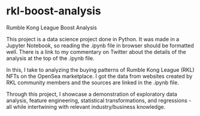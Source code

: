 # rkl-boost-analysis
Rumble Kong League Boost Analysis

This project is a data science project done in Python. It was made in a Jupyter Notebook, so reading the .ipynb file in browser should be formatted well. There is a link to my commentary on Twitter about the details of the analysis at the top of the .ipynb file.

In this, I take to analyzing the buying patterns of Rumble Kong League (RKL) NFTs on the OpenSea marketplace. I got the data from websites created by RKL community members and the sources are linked in the .ipynb file.

Through this project, I showcase a demonstration of exploratory data analysis, feature engineering, statistical transformations, and regressions - all while intertwining with relevant industry/business knowledge.
